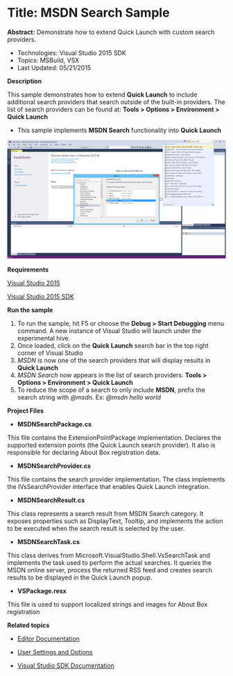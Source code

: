 
# Title: MSDN Search Sample
**Abstract:** Demonstrate how to extend Quick Launch with custom search
providers.

* Technologies: Visual Studio 2015 SDK
* Topics: MSBuild, VSX
* Last Updated: 05/21/2015

**Description**

This sample demonstrates how to extend **Quick Launch** to include additional
search providers that search outside of the built-in providers. The list of
search providers can be found at: **Tools &gt; Options &gt; Environment &gt; Quick
Launch**

  * This sample implements **MSDN Search** functionality into **Quick Launch**

![image](Example.MSDNSearch.png)

**Requirements**

[ Visual Studio 2015 ](http://www.microsoft.com/visualstudio/en-us/try/default.mspx#download)

[ Visual Studio 2015 SDK ](https://www.visualstudio.com/en-us/downloads/visual-studio-2015-downloads-vs.aspx)



**Run the sample**

  1. To run the sample, hit F5 or choose the **Debug &gt; Start Debugging** menu command. A new instance of Visual Studio will launch under the experimental hive. 
  2. Once loaded, click on the **Quick Launch** search bar in the top right corner of Visual Studio 
  3. _MSDN_ is now one of the search providers that will display results in **Quick Launch**
  4. _MSDN Search_ now appears in the list of search providers. **Tools &gt; Options &gt; Environment &gt; Quick Launch**
  5. To reduce the scope of a search to only include **MSDN**, prefix the search string with _@msdn_. Ex: _@msdn hello world_



**Project Files**

* **MSDNSearchPackage.cs**

This file contains the ExtensionPointPackage implementation. Declares the
supported extension points (the Quick Launch search provider). It also is
responsible for declaring About Box registration data.

* **MSDNSearchProvider.cs**

This file contains the search provider implementation. The class implements
the IVsSearchProvider interface that enables Quick Launch integration.

* **MSDNSearchResult.cs**

This class represents a search result from MSDN Search category. It exposes
properties such as DisplayText, Tooltip, and implements the action to be
executed when the search result is selected by the user.

* **MSDNSearchTask.cs**

This class derives from Microsoft.VisualStudio.Shell.VsSearchTask and
implements the task used to perform the actual searches. It queries the MSDN
online server, process the returned RSS feed and creates search results to be
displayed in the Quick Launch popup.

* **VSPackage.resx**

This file is used to support localized strings and images for About Box
registration



**Related topics**

* [ Editor Documentation ](https://msdn.microsoft.com/en-us/library/dd885242(v=vs.140).aspx)

* [ User Settings and Options ](https://msdn.microsoft.com/en-us/library/bb165657(v=vs.140).aspx)

* [ Visual Studio SDK Documentation ](https://msdn.microsoft.com/en-us/library/bb166441(v=vs.140).aspx)



